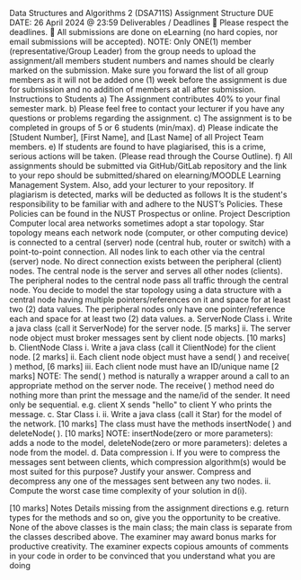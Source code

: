 Data Structures and Algorithms 2 (DSA711S)
Assignment Structure
DUE DATE: 26 April 2024 @ 23:59
Deliverables / Deadlines
 Please respect the deadlines.
 All submissions are done on eLearning (no hard copies, nor email submissions will 
be accepted).
NOTE: Only ONE(1) member (representative/Group Leader) from the group needs to upload the 
assignment/all members student numbers and names should be clearly marked on the submission.
Make sure you forward the list of all group members as it will not be added one (1) week before the 
assignment is due for submission and no addition of members at all after submission.
Instructions to Students 
a) The Assignment contributes 40% to your final semester mark.
b) Please feel free to contact your lecturer if you have any questions or problems regarding the 
assignment.
c) The assignment is to be completed in groups of 5 or 6 students (min/max).
d) Please indicate the [Student Number], [First Name], and [Last Name] of all Project Team members.
e) If students are found to have plagiarised, this is a crime, serious actions will be taken. (Please read 
through the Course Outline).
f) All assignments should be submitted via GitHub/GitLab repository and the link to your repo should be 
submitted/shared on elearning/MOODLE Learning Management System. Also, add your lecturer to your 
repository. If plagiarism is detected, marks will be deducted as follows
It is the student's responsibility to be familiar with and adhere to the NUST’s Policies. These Policies 
can be found in the NUST Prospectus or online.
Project Description 
Computer local area networks sometimes adopt a star topology. Star topology means each network 
node (computer, or other computing device) is connected to a central (server) node (central hub, 
router or switch) with a point-to-point connection. All nodes link to each other via the central (server) 
node. No direct connection exists between the peripheral (client) nodes. The central node is the server 
and serves all other nodes (clients). The peripheral nodes to the central node pass all traffic through 
the central node.
You decide to model the star topology using a data structure with a central node having multiple 
pointers/references on it and space for at least two (2) data values. The peripheral nodes only have 
one pointer/reference each and space for at least two (2) data values.
a. ServerNode Class
i. Write a java class (call it ServerNode) for the server node. [5 marks]
ii. The server node object must broker messages sent by client node objects. [10 marks]
b. ClientNode Class
i. Write a java class (call it ClientNode) for the client node. [2 marks]
ii. Each client node object must have a send( ) and receive( ) method, [6 marks]
iii. Each client node must have an ID/unique name [2 marks]
NOTE:
The send( ) method is naturally a wrapper around a call to an appropriate 
method on
the server node.
The receive( ) method need do nothing more than print the message and the 
name/id of
the sender. It need only be sequential.
e.g. client X sends "hello" to client Y who prints the message.
c. Star Class
i.
ii.
Write a java class (call it Star) for the model of the network. [10 marks]
The class must have the methods insertNode( ) and deleteNode( ). [10 marks]
NOTE:
insertNode(zero or more parameters): adds a node to the model,
deleteNode(zero or more parameters): deletes a node from the model.
d. Data compression 
i. If you were to compress the messages sent between clients, which compression 
algorithm(s) would be most suited for this purpose? Justify your answer. Compress 
and decompress any one of the messages sent between any two nodes.
ii. Compute the worst case time complexity of your solution in d(i).
 
[10 marks]
Notes 
Details missing from the assignment directions e.g. return types for the methods and so on, give
you the opportunity to be creative.
None of the above classes is the main class; the main class is separate from the classes
described above.
The examiner may award bonus marks for productive creativity.
The examiner expects copious amounts of comments in your code in order to be convinced 
that you understand what you are doing
